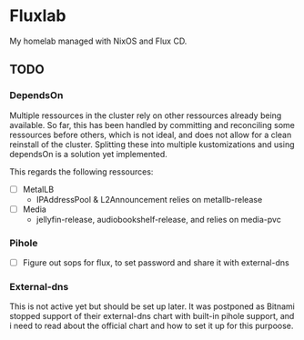 # Fluxlab

My homelab managed with NixOS and Flux CD.

## TODO

### DependsOn

Multiple ressources in the cluster rely on other ressources already being available.
So far, this has been handled by committing and reconciling some ressources before
others, which is not ideal, and does not allow for a clean reinstall of the cluster.
Splitting these into multiple kustomizations and using dependsOn is a solution
yet implemented.

This regards the following ressources:

- [ ] MetalLB
    - IPAddressPool & L2Announcement relies on metallb-release
- [ ] Media
    - jellyfin-release, audiobookshelf-release, and <file browser> relies on media-pvc

### Pihole

- [ ] Figure out sops for flux, to set password and share it with external-dns

### External-dns

This is not active yet but should be set up later. It was postponed as Bitnami stopped 
support of their external-dns chart with built-in pihole support, and i need to read
about the official chart and how to set it up for this purpoose.

